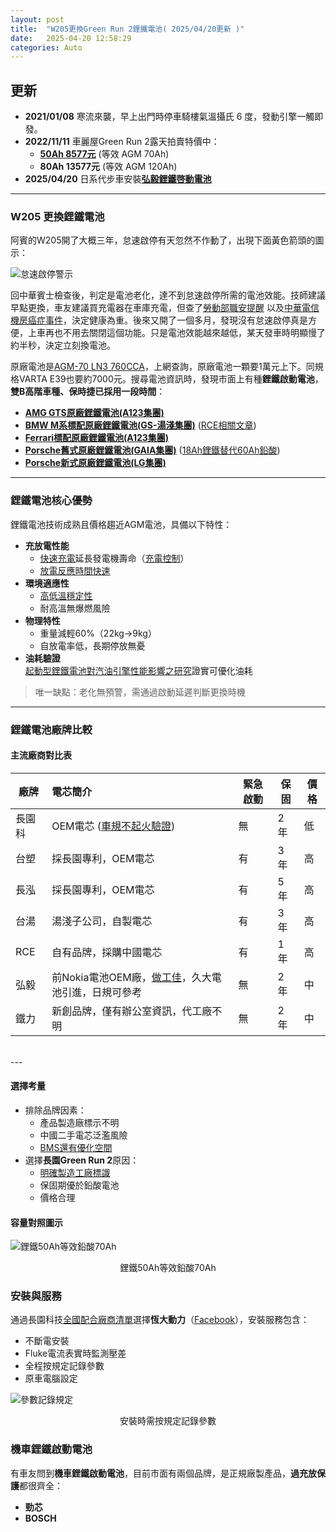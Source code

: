 ```yaml
---
layout: post
title:  "W205更換Green Run 2鋰鐵電池( 2025/04/20更新 )"
date:   2025-04-20 12:58:29
categories: Auto
---
```


## 更新

- **2021/01/08** 寒流來襲，早上出門時停車騎樓氣溫攝氏 6 度，發動引擎一觸即發。
- **2022/11/11** 車麗屋Green Run 2露天拍賣特價中：
  - [**50Ah 8577元**](https://attach.mobile01.com/attach/202211/mobile01-a8d138f07434daf0672d170d37eed41e.jpg) (等效 AGM 70Ah)
  - **80Ah 13577元** (等效 AGM 120Ah)
- **2025/04/20** 日系代步車安裝[**弘毅鋰鐵啓動電池**](https://1stbenz.github.io/2025/hongy.html)

---

### W205 更換鋰鐵電池

阿賓的W205開了大概三年，怠速啟停有天忽然不作動了，出現下面黃色箭頭的圖示：

![怠速啟停警示](https://attach.mobile01.com/attach/202011/mobile01-2c369a8b0d081e425e22a3473669b8a5.png)

回中華賓士檢查後，判定是電池老化，達不到怠速啟停所需的電池效能。技師建議早點更換，車友建議買充電器在車庫充電，但查了[勞動部職安提醒](https://attach.mobile01.com/attach/202502/mobile01-6c5ca5ccbbc7ea04031edad73b2c469f.jpg) 以及[中華電信機房癌症事件](https://news.cts.com.tw/cts/general/200107/200107050064565.html)，決定健康為重。後來又開了一個多月，發現沒有怠速啟停真是方便，上車再也不用去關閉這個功能。只是電池效能越來越低，某天發車時明顯慢了約半秒，決定立刻換電池。

原廠電池是[AGM-70 LN3 760CCA](https://1stbenz.blogspot.com/2020/12/w205-diy.html)，上網查詢，原廠電池一顆要1萬元上下。同規格VARTA E39也要約7000元。搜尋電池資訊時，發現市面上有種**鋰鐵啟動電池**，**雙B高階車種、保時捷已採用一段時間**：

- [**AMG GTS原廠鋰鐵電池(A123集團)**](https://attach.mobile01.com/attach/202110/mobile01-7d67125b54734bb28d07abf95093443a.jpg)
- [**BMW M系標配原廠鋰鐵電池(GS-湯淺集團)**](https://attach.mobile01.com/attach/202110/mobile01-81d254b7f6918b1eac9aa2a4440fbfca.jpg) ([RCE相關文章](https://www.facebook.com/rce168/posts/3108944749152626/))
- [**Ferrari標配原廠鋰鐵電池(A123集團)**](https://attach.mobile01.com/attach/202501/mobile01-cfe9a7cc7cdd738052e554606b90b83c.png)
- [**Porsche舊式原廠鋰鐵電池(GAIA集團)**](https://attach.mobile01.com/attach/202112/mobile01-151dd2452c8d080349492f0cf7c9923b.jpg) ([18Ah鋰鐵替代60Ah鉛酸](https://www.porsche.com/usa/aboutporsche/pressreleases/pag/?pool=international-de&id=2009-11-23-02))
- [**Porsche新式原廠鋰鐵電池(LG集團)**](https://attach.mobile01.com/attach/202202/mobile01-0d70684543db915e701af1d426ee1423.jpg)

---

### 鋰鐵電池核心優勢
鋰鐵電池技術成熟且價格趨近AGM電池，具備以下特性：
- **充放電性能**  
  - [快速充電](https://attach.mobile01.com/attach/202111/mobile01-d8c9d0d9da6aecd839d3e3fbe4be1398.png)延長發電機壽命（[充電控制](https://attach.mobile01.com/attach/202211/mobile01-bf68a2e2b58205f7ecdce3b3900c16ee.png?original=true)）  
  - [放電反應時間快速](https://1stbenz.github.io/2025/lithium-vs-lead-analysis.html)  
- **環境適應性**  
  - [高低溫穩定性](https://attach.mobile01.com/attach/202106/mobile01-8aeff577382fa233baa6f5da8eaead0b.png)  
  - 耐高溫無爆燃風險  
- **物理特性**  
  - 重量減輕60%（22kg→9kg）  
  - 自放電率低，長期停放無憂  
- **油耗驗證**  
  [起動型鋰鐵電池對汽油引擎性能影響之研究](https://attach.mobile01.com/attach/202108/mobile01-be90eec739eb64e5d45690809d60a24e.png)證實可優化油耗  

> 唯一缺點：老化無預警，需通過啟動延遲判斷更換時機  

---

### 鋰鐵電池廠牌比較
#### 主流廠商對比表

| 廠牌 | 電芯簡介 | 緊急啟動 | 保固 | 價格 |
|------|:---------|---------|-----|-----|
| 長園科 | OEM電芯 ([車規不起火驗證](https://diysolarforum.com/resources/highstar-cell-datasheets.340/version/641/download?file=148434)) | 無 | 2 年 | 低 |
| 台塑 | 採長園專利，OEM電芯 | 有 | 3 年 | 高 |
| 長泓 | 採長園專利，OEM電芯 | 有 | 5 年 | 高 |
| 台湯 | 湯淺子公司，自製電芯 | 有 | 3 年 | 高 |
| RCE | 自有品牌，採購中國電芯 | 有 | 1 年 | 高 |
| 弘毅 | 前Nokia電池OEM廠，[做工佳](https://youtu.be/qL8HSL3h-MU)，久大電池引進，日規可參考| 無 | 2 年 | 中 |
| 鐵力 | 新創品牌，僅有辦公室資訊，代工廠不明 | 無 | 2 年 | 中 |

<br>
---

#### 選擇考量
- 排除品牌因素：  
  - 產品製造廠標示不明
  - 中國二手電芯泛濫風險  
  - [BMS還有優化空間](https://attach.mobile01.com/attach/202506/mobile01-963facbc4906f8ea3f5cb93f60bdb36a.png)  
- 選擇**長園Green Run 2**原因：  
  - [明確製造工廠標識](https://www.facebook.com/photo?fbid=1832214710195108&set=a.211963885553540)  
  - 保固期優於鉛酸電池  
  - 價格合理  

#### 容量對照圖示
![鋰鐵50Ah等效鉛酸70Ah](https://attach.mobile01.com/attach/202011/mobile01-81fbeeeaa338e5404d6632e9dbe969f6.jpg)
<center>鋰鐵50Ah等效鉛酸70Ah</center>

### 安裝與服務
通過長園科技[全國配合廠商清單](https://www.facebook.com/GreenRunBattery/posts/2765154940462553)選擇**恆大動力**（[Facebook](https://www.facebook.com/MegaPowerEnergyTaiwan/)），安裝服務包含：  
- 不斷電安裝  
- Fluke電流表實時監測壓差  
- 全程按規定記錄參數  
- 原車電腦設定

![參數記錄規定](https://attach.mobile01.com/attach/202110/mobile01-0ec50e4729271d6a0f8598a384cd1883.jpg)
<center>安裝時需按規定記錄參數</center>

### 機車鋰鐵啟動電池
有車友問到**機車鋰鐵啟動電池**，目前市面有兩個品牌，是正規廠製產品，**過充放保護**都很齊全：
- **勁芯**
- **BOSCH**


